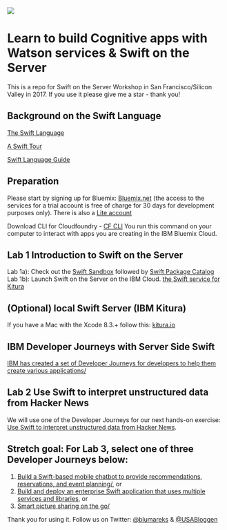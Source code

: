 
<img src="https://farm5.staticflickr.com/4337/36010504144_e7fdf1c8e0_z.jpg">

# Learn to build Cognitive apps with Watson services & Swift on the Server
This is a repo for Swift on the Server Workshop in San Francisco/Silicon Valley in 2017. If you use it please give me a star - thank you!

## Background on the Swift Language
[The Swift Language](https://en.wikipedia.org/wiki/Swift_(programming_language))

[A Swift Tour](https://developer.apple.com/library/content/documentation/Swift/Conceptual/Swift_Programming_Language/GuidedTour.html#//apple_ref/doc/uid/TP40014097-CH2-ID1)

[Swift Language Guide](https://developer.apple.com/library/content/documentation/Swift/Conceptual/Swift_Programming_Language/TheBasics.html#//apple_ref/doc/uid/TP40014097-CH5-ID309)

## Preparation
Please start by signing up for Bluemix: [Bluemix.net](http://bluemix.net) (the access to the services for a trial account is free of charge for 30 days for development purposes only). There is also a [Lite account](https://www.ibm.com/cloud-computing/bluemix/standard-account)

Download CLI for Cloudfoundry - [CF CLI](https://github.com/cloudfoundry/cli/releases/) You run this command on your computer to interact with apps you are creating in the IBM Bluemix Cloud.

## Lab 1 Introduction to Swift on the Server
Lab 1a): Check out the [Swift Sandbox](https://swift.sandbox.bluemix.net/) followed by [Swift Package Catalog](https://packagecatalog.com/) 
Lab 1b): Launch Swift on the Server on the IBM Cloud. [the Swift service for Kitura](https://console.bluemix.net/catalog/starters/runtime-for-swift?env_id=ibm%3Ayp%3Aus-south&taxonomyNavigation=apps)

## (Optional) local Swift Server (IBM Kitura)
If you have a Mac with the Xcode 8.3.+ follow this: [kitura.io](http://www.kitura.io/)

## IBM Developer Journeys with Server Side Swift
[IBM has created a set of Developer Journeys for developers to help them create various applications/](https://developer.ibm.com/code/journey/category/swift-on-the-server/)

## Lab 2 Use Swift to interpret unstructured data from Hacker News

We will use one of the Developer Journeys for our next hands-on exercise: [Use Swift to interpret unstructured data from Hacker News](https://developer.ibm.com/code/journey/use-swift-interpret-unstructured-data-hacker-news/).

## Stretch goal: For Lab 3, select one of three Developer Journeys below:
1) [Build a Swift-based mobile chatbot to provide recommendations, reservations, and event planning/](https://developer.ibm.com/code/journey/build-a-cognitive-recommendation-app-with-swift/), or 
2) [Build and deploy an enterprise Swift application that uses multiple services and libraries](https://developer.ibm.com/code/journey/build-an-enterprise-swift-app-using-services/), or 
3) [Smart picture sharing on the go/](https://developer.ibm.com/code/journey/apply-cognitive-to-mobile-images-on-the-go/)

Thank you for using it. Follow us on Twitter:
[@blumareks](https://twitter.com/blumareks) & [@USABloggen](https://twitter.com/USABloggen)
